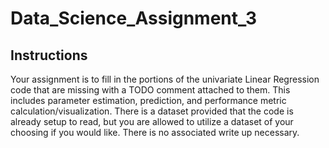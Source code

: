 # Data_Science_Assignment_3

## Instructions
Your assignment is to fill in the portions of the univariate Linear Regression code that are missing with a TODO comment attached to them. This includes parameter estimation, prediction, and performance metric calculation/visualization. There is a dataset provided that the code is already setup to read, but you are allowed to utilize a dataset of your choosing if you would like. There is no associated write up necessary.